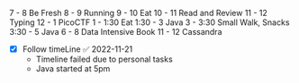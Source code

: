 7 - 8	Be Fresh
8 - 9 	Running
9 - 10	Eat
10 - 11 	Read and Review
11 - 12	Typing
12 - 1	PicoCTF
1 - 1:30	Eat
1:30 - 3	Java
3 - 3:30	Small Walk, Snacks
3:30 - 5	Java
6 - 8	Data Intensive Book
11 - 12	Cassandra

- [x] Follow timeLine ✅ 2022-11-21
	- Timeline failed due to personal tasks
	- Java started at 5pm